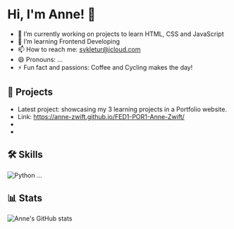 # Hi, I'm Anne! 👋

- 🔭 I’m currently working on projects to learn HTML, CSS and JavaScript
- 🌱 I’m learning Frontend Developing
- 📫 How to reach me: sykletur@icloud.com
- 😄 Pronouns: ...
- ⚡ Fun fact and passions: Coffee and Cycling makes the day!

## 🚀 Projects
- Latest project: showcasing my 3 learning projects in a Portfolio website.
- Link: https://anne-zwift.github.io/FED1-POR1-Anne-Zwift/
- 
- 

## 🛠️ Skills
![Python](https://img.shields.io/badge/python-%233776AB.svg?style=for-the-badge&logo=python&logoColor=white)
...

## 📊 Stats
![Anne's GitHub stats](https://github-readme-stats.vercel.app/api?username=Anne-Zwift&show_icons=true)


<!---
Anne-Zwift/Anne-Zwift is a ✨ special ✨ repository because its `README.md` (this file) appears on your GitHub profile.
You can click the Preview link to take a look at your changes.
--->
